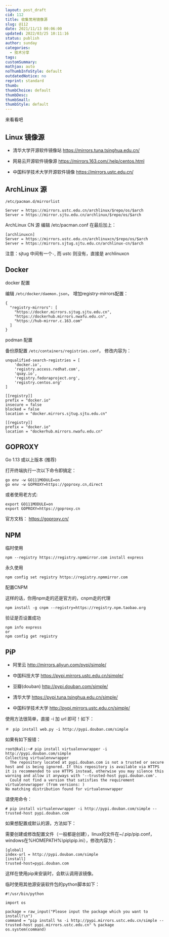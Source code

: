 ```yaml
---
layout: post_draft
cid: 112
title: 收集常用镜像源
slug: @112
date: 2021/11/13 00:06:00
updated: 2022/03/25 10:11:16
status: publish
author: sunday
categories: 
  - 技术分享
tags: 
customSummary: 
mathjax: auto
noThumbInfoStyle: default
outdatedNotice: no
reprint: standard
thumb: 
thumbChoice: default
thumbDesc: 
thumbSmall: 
thumbStyle: default
---
```


来看看吧 <!--more-->


## Linux 镜像源

 - 清华大学开源软件镜像站 https://mirrors.tuna.tsinghua.edu.cn/

 - 网易云开源软件镜像源 https://mirrors.163.com/.help/centos.html
   
 - 中国科学技术大学开源软件镜像 https://mirrors.ustc.edu.cn/

## ArchLinux 源

`/etc/pacman.d/mirrorlist`

```
Server = https://mirrors.ustc.edu.cn/archlinux/$repo/os/$arch
Server = https://mirror.sjtu.edu.cn/archlinux/$repo/os/$arch
```

ArchLinux CN 源 编辑 /etc/pacman.conf 在最后加上：
```
[archlinuxcn]
Server = https://mirrors.ustc.edu.cn/archlinuxcn/$repo/os/$arch
Server = https://mirrors.sjtug.sjtu.edu.cn/archlinux-cn/$arch
```
注意：sjtug 中间有一个`-`, 而 ustc 则没有，直接是 archlinuxcn

## Docker

docker 配置

编辑 `/etc/docker/daemon.json`， 增加registry-mirrors配置：

```
{
  "registry-mirrors": [
    "https://docker.mirrors.sjtug.sjtu.edu.cn",
    "https://dockerhub.mirrors.nwafu.edu.cn",
    "https://hub-mirror.c.163.com"
  ]
}
```
podman 配置

备份原配置 `/etc/containers/registries.conf`， 修改内容为：

```
unqualified-search-registries = [
    'docker.io',
    'registry.access.redhat.com',
    'quay.io',
    'registry.fedoraproject.org',
    'registry.centos.org'
]

[[registry]]
prefix = "docker.io"
insecure = false
blocked = false
location = "docker.mirrors.sjtug.sjtu.edu.cn"

[[registry]]
prefix = "docker.io"
location = "dockerhub.mirrors.nwafu.edu.cn"
```

## GOPROXY

Go 1.13 或以上版本 (推荐)

打开终端执行一次以下命令即搞定：

```
go env -w GO111MODULE=on
go env -w GOPROXY=https://goproxy.cn,direct
```

或者使用老方式:
```
export GO111MODULE=on
export GOPROXY=https://goproxy.cn
```

官方文档： https://goproxy.cn/

## NPM


临时使用
```
npm --registry https://registry.npmmirror.com install express
```
永久使用
```
npm config set registry https://registry.npmmirror.com
```

配置CNPM

这样的话，你用npm走的还是官方的，cnpm走的代理
```
npm install -g cnpm --registry=https://registry.npm.taobao.org
```

验证是否设置成功

```
npm info express
or
npm config get registry

```

## PiP
 - 阿里云 http://mirrors.aliyun.com/pypi/simple/

 - 中国科技大学 https://pypi.mirrors.ustc.edu.cn/simple/

 - 豆瓣(douban) http://pypi.douban.com/simple/

 - 清华大学 https://pypi.tuna.tsinghua.edu.cn/simple/

 - 中国科学技术大学 http://pypi.mirrors.ustc.edu.cn/simple/

使用方法很简单，直接 -i 加 url 即可！如下：
```
＃　pip install web.py -i http://pypi.douban.com/simple
```

如果有如下报错：
```
root@kali:~# pip install virtualenvwrapper -i http://pypi.douban.com/simple
Collecting virtualenvwrapper
  The repository located at pypi.douban.com is not a trusted or secure host and is being ignored. If this repository is available via HTTPS it is recommended to use HTTPS instead, otherwise you may silence this warning and allow it anyways with '--trusted-host pypi.douban.com'.
  Could not find a version that satisfies the requirement virtualenvwrapper (from versions: )
No matching distribution found for virtualenvwrapper
```

请使用命令：
```
# pip install virtualenvwrapper -i http://pypi.douban.com/simple --trusted-host pypi.douban.com
```

如果想配置成默认的源，方法如下：

需要创建或修改配置文件（一般都是创建），linux的文件在~/.pip/pip.conf，windows在%HOMEPATH%\pip\pip.ini），修改内容为：
```
[global]
index-url = http://pypi.douban.com/simple
[install]
trusted-host=pypi.douban.com
```

这样在使用pip来安装时，会默认调用该镜像。

临时使用其他源安装软件包的python脚本如下：

```
#!/usr/bin/python

import os

package = raw_input("Please input the package which you want to install!\n")
command = "pip install %s -i http://pypi.mirrors.ustc.edu.cn/simple --trusted-host pypi.mirrors.ustc.edu.cn" % package
os.system(command)
```
 
